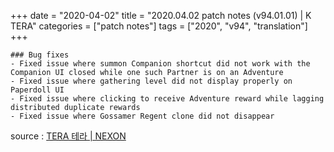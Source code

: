 +++
date = "2020-04-02"
title = "2020.04.02 patch notes (v94.01.01) | K TERA"
categories = ["patch notes"]
tags = ["2020", "v94", "translation"]
+++

```
### Bug fixes
- Fixed issue where summon Companion shortcut did not work with the Companion UI closed while one such Partner is on an Adventure
- Fixed issue where gathering level did not display properly on Paperdoll UI
- Fixed issue where clicking to receive Adventure reward while lagging distributed duplicate rewards
- Fixed issue where Gossamer Regent clone did not disappear
```

source : [TERA 테라 | NEXON](http://tera.nexon.com/news/update/view.aspx?n4articlesn=432)
